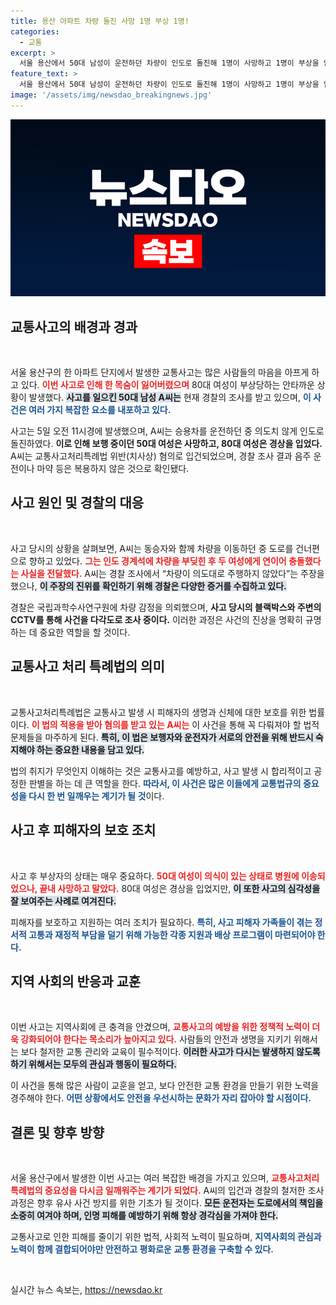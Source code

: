 ```yaml
---
title: 용산 아파트 차량 돌진 사망 1명 부상 1명!
categories:
  - 교통
excerpt: >
  서울 용산에서 50대 남성이 운전하던 차량이 인도로 돌진해 1명이 사망하고 1명이 부상을 입었습니다. 운전자는 차량이 의도대로 주행하지 않았다고 주장하며 경찰 수사를 받고 있습니다. 사건의 진상은 과학적 감정을 통해 밝혀질 예정입니다.
feature_text: >
  서울 용산에서 50대 남성이 운전하던 차량이 인도로 돌진해 1명이 사망하고 1명이 부상을 입었습니다. 운전자는 차량이 의도대로 주행하지 않았다고 주장하며 경찰 수사를 받고 있습니다. 사건의 진상은 과학적 감정을 통해 밝혀질 예정입니다.
image: '/assets/img/newsdao_breakingnews.jpg'
---
```


<p><img src="/assets/img/newsdao_breakingnews.jpg" alt="pcversion 속보" /></p>

<h2 data-ke-size="size26">교통사고의 배경과 경과</h2>

<p data-ke-size="size16">&nbsp;</p>

<p>서울 용산구의 한 아파트 단지에서 발생한 교통사고는 많은 사람들의 마음을 아프게 하고 있다. <b><span style="color: #ee2323;">이번 사고로 인해 한 목숨이 잃어버렸으며</span></b> 80대 여성이 부상당하는 안타까운 상황이 발생했다. <b><span style="background-color: #21538527;">사고를 일으킨 50대 남성 A씨는</span></b> 현재 경찰의 조사를 받고 있으며, <b><span style="color: #1a5490;">이 사건은 여러 가지 복잡한 요소를 내포하고 있다.</span></b> </p>

<p>사고는 5일 오전 11시경에 발생했으며, A씨는 승용차를 운전하던 중 의도치 않게 인도로 돌진하였다. <b>이로 인해 보행 중이던 50대 여성은 사망하고, 80대 여성은 경상을 입었다.</b> A씨는 교통사고처리특례법 위반(치사상) 혐의로 입건되었으며, 경찰 조사 결과 음주 운전이나 마약 등은 복용하지 않은 것으로 확인됐다.</p>

<h2 data-ke-size="size26">사고 원인 및 경찰의 대응</h2>

<p data-ke-size="size16">&nbsp;</p>

<p>사고 당시의 상황을 살펴보면, A씨는 동승자와 함께 차량을 이동하던 중 도로를 건너편으로 향하고 있었다. <b><span style="color: #ee2323;">그는 인도 경계석에 차량을 부딪힌 후 두 여성에게 연이어 충돌했다는 사실을 전달했다.</span></b> A씨는 경찰 조사에서 “차량이 의도대로 주행하지 않았다”는 주장을 했으나, <b><span style="background-color: #21538527;">이 주장의 진위를 확인하기 위해 경찰은 다양한 증거를 수집하고 있다.</span></b> </p>

<p>경찰은 국립과학수사연구원에 차량 감정을 의뢰했으며, <b>사고 당시의 블랙박스와 주변의 CCTV를 통해 사건을 다각도로 조사 중이다.</b> 이러한 과정은 사건의 진상을 명확히 규명하는 데 중요한 역할을 할 것이다. </p>

<h2 data-ke-size="size26">교통사고 처리 특례법의 의미</h2>

<p data-ke-size="size16">&nbsp;</p>

<p>교통사고처리특례법은 교통사고 발생 시 피해자의 생명과 신체에 대한 보호를 위한 법률이다. <b><span style="color: #ee2323;">이 법의 적용을 받아 혐의를 받고 있는 A씨는</span></b> 이 사건을 통해 꼭 다뤄져야 할 법적 문제들을 마주하게 된다. <b><span style="background-color: #21538527;">특히, 이 법은 보행자와 운전자가 서로의 안전을 위해 반드시 숙지해야 하는 중요한 내용을 담고 있다.</span></b> </p>

<p>법의 취지가 무엇인지 이해하는 것은 교통사고를 예방하고, 사고 발생 시 합리적이고 공정한 판별을 하는 데 큰 역할을 한다. <b><span style="color: #1a5490;">따라서, 이 사건은 많은 이들에게 교통법규의 중요성을 다시 한 번 일깨우는 계기가 될 것</span></b>이다.</p>

<h2 data-ke-size="size26">사고 후 피해자의 보호 조치</h2>

<p data-ke-size="size16">&nbsp;</p>

<p>사고 후 부상자의 상태는 매우 중요하다. <b><span style="color: #ee2323;">50대 여성이 의식이 있는 상태로 병원에 이송되었으나, 끝내 사망하고 말았다.</span></b> 80대 여성은 경상을 입었지만, <b><span style="background-color: #21538527;">이 또한 사고의 심각성을 잘 보여주는 사례로 여겨진다.</span></b> </p>

<p>피해자를 보호하고 지원하는 여러 조치가 필요하다. <b><span style="color: #1a5490;">특히, 사고 피해자 가족들이 겪는 정서적 고통과 재정적 부담을 덜기 위해 가능한 각종 지원과 배상 프로그램이 마련되어야 한다.</span></b></p>

<h2 data-ke-size="size26">지역 사회의 반응과 교훈</h2>

<p data-ke-size="size16">&nbsp;</p>

<p>이번 사고는 지역사회에 큰 충격을 안겼으며, <b><span style="color: #ee2323;">교통사고의 예방을 위한 정책적 노력이 더욱 강화되어야 한다는 목소리가 높아지고 있다.</span></b> 사람들의 안전과 생명을 지키기 위해서는 보다 철저한 교통 관리와 교육이 필수적이다. <b><span style="background-color: #21538527;">이러한 사고가 다시는 발생하지 않도록 하기 위해서는 모두의 관심과 행동이 필요하다.</span></b> </p>

<p>이 사건을 통해 많은 사람이 교훈을 얻고, 보다 안전한 교통 환경을 만들기 위한 노력을 경주해야 한다. <b><span style="color: #1a5490;">어떤 상황에서도 안전을 우선시하는 문화가 자리 잡아야 할 시점이다.</span></b></p>

<h2 data-ke-size="size26">결론 및 향후 방향</h2>

<p data-ke-size="size16">&nbsp;</p>

<p>서울 용산구에서 발생한 이번 사고는 여러 복잡한 배경을 가지고 있으며, <b><span style="color: #ee2323;">교통사고처리특례법의 중요성을 다시금 일깨워주는 계기가 되었다.</span></b> A씨의 입건과 경찰의 철저한 조사 과정은 향후 유사 사건 방지를 위한 기초가 될 것이다. <b><span style="background-color: #21538527;">모든 운전자는 도로에서의 책임을 소중히 여겨야 하며, 인명 피해를 예방하기 위해 항상 경각심을 가져야 한다.</span></b> </p>

<p>교통사고로 인한 피해를 줄이기 위한 법적, 사회적 노력이 필요하며, <b><span style="color: #1a5490;">지역사회의 관심과 노력이 함께 결합되어야만 안전하고 평화로운 교통 환경을 구축할 수 있다.</span></b> </p>

<p data-ke-size="size16">&nbsp;</p>
실시간 뉴스 속보는, <a href="https://newsdao.kr" rel="dofollow">https://newsdao.kr</a>


